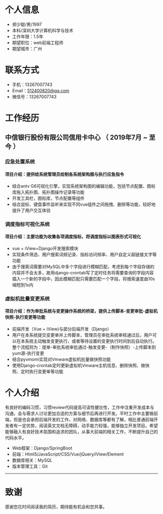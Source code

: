
# 个人信息

 - 郑少聪/男/1997 
 - 本科/深圳大学计算机科学与技术 
 - 工作年限：1.5年
 - 期望职位：web前端工程师
 - 期望城市：广州

# 联系方式

- 手机：13267007743
- Email：512400820@qq.com
- 微信号：13267007743

# 工作经历

## 中信银行股份有限公司信用卡中心 （ 2019年7月 ~ 至今 ）

### 应急处置系统
#### 项目介绍：提供给系统管理员绘制各系统架构图与执行应急指令
- 结合antv G6可视化引擎，实现系统架构图的编辑功能，包括节点配置、图标库拖入拓扑图、拓扑图操作记录等功能
- 开发工具栏，图标库，节点配置等组件
- 结合鼠标、键盘事件监听来实现不同vue组件之间拖拽、删除等功能，较好地提升了用户交互体验

### 调度指标可视化系统

#### 项目介绍：主要功能为收集各项调度指标，将调度指标以图表形式可视化

- vue + iView+Django开发搜索模块
- 实现条件筛选、用户搜索词频记录、指标访问频率、用户自定义超链接文字等功能
- 由于搜索词需要对MySQL中多个字段进行模糊匹配，考虑到每个字段存储的内容并不会太多，故用django-crontab写了定时任务将需要查询的字段内容插入一个新的字段中，因此模糊匹配只需要匹配一个字段，将搜索速度由10s缩短到1s内

### 虚拟机批量变更系统

#### 项目介绍：作为审批系统与变更操作系统的桥梁，提供上传脚本-变更审批-虚拟机快照-执行变更等功能

- 前端开发（Vue + iView)与部分后端开发（Django）
- 用户在本系统提交变更单并上传脚本，管理员在审批系统审核通过后，用户可以在本系统主动触发变更执行，或者等待设置的变更执行时间到后自动执行。整个流程则为：提单-审批系统审批通过-触发变更-（制作快照）-上传脚本到yum源-执行变更
- 结合pyvmomi实现对Vmware虚拟机批量做快照功能
- 使用Django-crontab定时更新虚拟机Vmware主机信息、删除快照、做快照、定时执行变更单等功能

# 个人介绍

有良好的编码习惯，习惯review代码提高可读性健壮性，工作中注重开发成本与沟通，会与需求人讨论更加合适的方案与细节后再进行开发。平时工作中主要做前端，但是也会承担后端开发的工作，对网络、数据库等都有了解，相比普通前端开发者有一定优势，阅读英文文档无障碍，动手能力较强，能够独立开发项目。希望能够融入有良好技术氛围和追求的团队，从事大前端的相关工作，不断提升自己的代码水平。

- Web框架：Django/SpringBoot
- 前端：Html5/JavaScript/CSS/Vue/jQuery/iView/Element
- 数据库相关：MySQL
- 版本管理工具：Git

---
# 致谢

感谢您花时间阅读我的简历，期待能有机会和您共事。
      

  